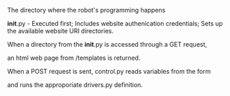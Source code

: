 The directory where the robot's programming happens 

__init__.py - Executed first; Includes website authenication credentials; Sets up the available website URI directories. 

When a directory from the __init__.py is accessed through a GET request, 

an html web page from /templates is returned. 

When a POST request is sent, control.py reads variables from the form

and runs the approporiate drivers.py definition.
